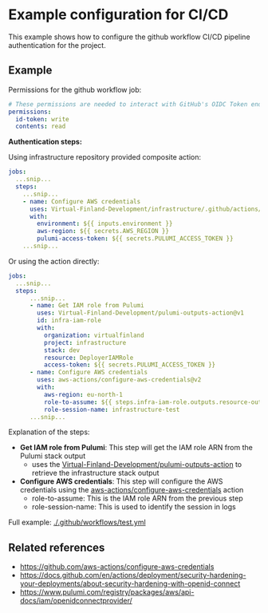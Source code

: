 # Example configuration for CI/CD

This example shows how to configure the github workflow CI/CD pipeline authentication for the project.

## Example

Permissions for the github workflow job:

```yaml
# These permissions are needed to interact with GitHub's OIDC Token endpoint.
permissions:
  id-token: write
  contents: read
```

**Authentication steps:**

Using infrastructure repository provided composite action:

```yaml
jobs:
  ...snip...
  steps:
    ...snip...
    - name: Configure AWS credentials
      uses: Virtual-Finland-Development/infrastructure/.github/actions/configure-aws-credentials@main
      with:
        environment: ${{ inputs.environment }}
        aws-region: ${{ secrets.AWS_REGION }}
        pulumi-access-token: ${{ secrets.PULUMI_ACCESS_TOKEN }}
    ...snip...
```

Or using the action directly:

```yaml
jobs:
  ...snip...
  steps:
      ...snip...
      - name: Get IAM role from Pulumi
        uses: Virtual-Finland-Development/pulumi-outputs-action@v1
        id: infra-iam-role
        with:
          organization: virtualfinland
          project: infrastructure
          stack: dev
          resource: DeployerIAMRole
          access-token: ${{ secrets.PULUMI_ACCESS_TOKEN }}
      - name: Configure AWS credentials
        uses: aws-actions/configure-aws-credentials@v2
        with:
          aws-region: eu-north-1
          role-to-assume: ${{ steps.infra-iam-role.outputs.resource-output }}
          role-session-name: infrastructure-test
      ...snip...
```

Explanation of the steps:

- **Get IAM role from Pulumi**: This step will get the IAM role ARN from the Pulumi stack output
  - uses the [Virtual-Finland-Development/pulumi-outputs-action](https://github.com/Virtual-Finland-Development/pulumi-outputs-action) to retrieve the infrastructure stack output
- **Configure AWS credentials**: This step will configure the AWS credentials using the [aws-actions/configure-aws-credentials](https://github.com/aws-actions/configure-aws-credentials) action
  - role-to-assume: This is the IAM role ARN from the previous step
  - role-session-name: This is used to identify the session in logs

Full example: [./.github/workflows/test.yml](./.github/workflows/test.yml)

## Related references

- https://github.com/aws-actions/configure-aws-credentials
- https://docs.github.com/en/actions/deployment/security-hardening-your-deployments/about-security-hardening-with-openid-connect
- https://www.pulumi.com/registry/packages/aws/api-docs/iam/openidconnectprovider/
